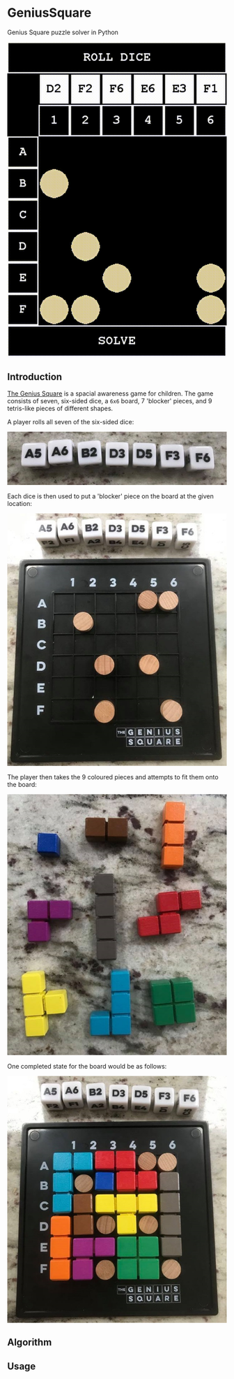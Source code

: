 # GeniusSquare
Genius Square puzzle solver in Python

![Screenshot](https://github.com/James-P-D/GeniusSquare/blob/master/screenshot.gif)

## Introduction

[The Genius Square](https://www.happypuzzle.co.uk/products/genius-square.aspx) is a spacial awareness game for children. The game consists of seven, six-sided dice, a `6x6` board, 7 'blocker' pieces, and 9 tetris-like pieces of different shapes.

A player rolls all seven of the six-sided dice:

![Dice](https://github.com/James-P-D/GeniusSquare/blob/master/dice.jpg)

Each dice is then used to put a 'blocker' piece on the board at the given location:

![Initial Board](https://github.com/James-P-D/GeniusSquare/blob/master/initial_board.jpg)

The player then takes the 9 coloured pieces and attempts to fit them onto the board:

![Pieces](https://github.com/James-P-D/GeniusSquare/blob/master/pieces.jpg)

One completed state for the board would be as follows:

![Completed Board](https://github.com/James-P-D/GeniusSquare/blob/master/completed_board.jpg)

## Algorithm

## Usage
